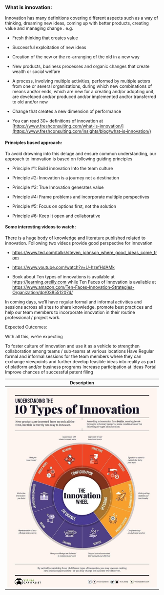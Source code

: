 ### What is innovation:  

Innovation has many definitions covering different aspects such as a way of thinking, dreaming new ideas, coming up with better products, creating value and managing change . e.g.

- Fresh thinking that creates value
- Successful exploitation of new ideas
- Creation of the new or the re-arranging of the old in a new way
- New products, business processes and organic changes that create wealth or social welfare
- A process, involving multiple activities, performed by multiple actors from one or several organizations, during which new combinations of means and/or ends, which are new for a creating and/or adopting unit, are developed and/or produced and/or implemented and/or transferred to old and/or new
- Change that creates a new dimension of performance
 

- You can read 30+ definitions of innovation at [https://www.freshconsulting.com/what-is-innovation/](https://www.freshconsulting.com/insights/blog/what-is-innovation/)

 

#### Principles based approach:

To avoid drowning into this deluge and ensure common understanding, our approach to innovation is based on following guiding principles

- Principle #1: Build innovation Into the team culture

- Principle #2: Innovation is a journey not a destination

- Principle #3: True Innovation generates value

- Principle #4: Frame problems and incorporate multiple perspectives

- Principle #5: Focus on options first, not the solution

- Principle #6: Keep It open and collaborative

 

#### Some interesting videos to watch:   

There is a huge body of knowledge and literature published related to innovation. Following two videos provide good perspective for innovation

- https://www.ted.com/talks/steven_johnson_where_good_ideas_come_from

- https://www.youtube.com/watch?v=U-hzefHdAMk

- Book about Ten types of innovations is available at https://learning.oreilly.com while Ten Faces of Innovation is available at https://www.amazon.com/Ten-Faces-Innovation-Strategies-Organization/dp/0385512074/

 

In coming days, we’ll have regular formal and informal activities and sessions across all sites to share knowledge, promote best practices and help our team members to incorporate innovation in their routine professional / project work. 

 

Expected Outcomes:

With all this, we’re expecting

To foster culture of innovation and use it as a vehicle to strengthen collaboration among teams / sub-teams at various locations
Have Regular formal and informal sessions for the team members where they can exchange viewpoints and further develop feasible ideas into reality as part of platform and/or business programs
Increase participation at Ideas Portal
Improve chances of successful patent filing  

| Description |
|-------------|
| ![inno](https://github.com/ntiwari78/mgmt/blob/master/Images/10TypesOfInnovation.jpeg) |
